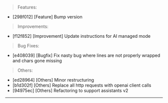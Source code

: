 > Features:
- [298f012] [Feature] Bump version

> Improvements:
- [f12f852] [Improvement] Update instructions for AI managed mode

> Bug Fixes:
- [e408039] [Bugfix] Fix nasty bug where lines are not properly wrapped and chars gone missing

> Others:
- [ed28964] [Others] Minor restructuring
- [b1d302f] [Others] Replace all http requests with openai client calls
- [94975ec] [Others] Refactoring to support assistants v2


---

